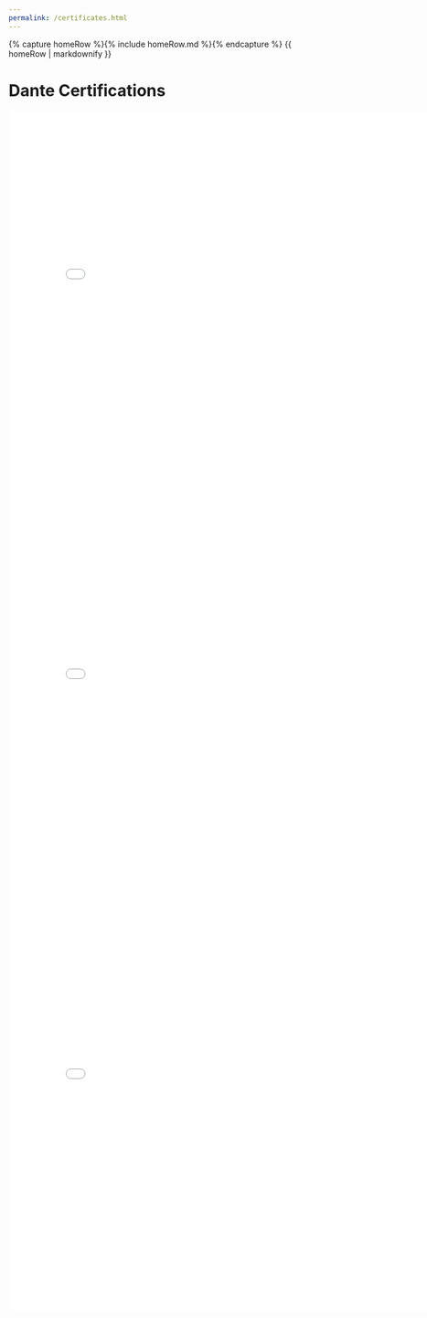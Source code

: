 ```yaml
---
permalink: /certificates.html
---
```


<body>
    {% capture homeRow %}{% include homeRow.md %}{% endcapture %}
    {{ homeRow | markdownify }}
</body>

# Dante Certifications

<embed src="/_assets/pdfs/lvl1.pdf" width="800px" height="700px" />
<embed src="/_assets/pdfs/lvl2.pdf" width="800px" height="700px" />
<embed src="/_assets/pdfs/lvl3.pdf" width="800px" height="700px" />
